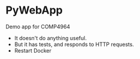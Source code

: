 # PyWebApp
Demo app for COMP4964
* It doesn't do anything useful.
* But it has tests, and responds to HTTP requests.
* Restart Docker
